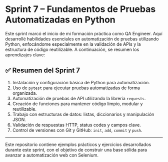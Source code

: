 # Sprint 7 – Fundamentos de Pruebas Automatizadas en Python

Este sprint marcó el inicio de mi formación práctica como QA Engineer. Aquí desarrollé habilidades esenciales en automatización de pruebas utilizando Python, enfocándome especialmente en la validación de APIs y la estructura de código reutilizable. A continuación, se resumen los aprendizajes clave:

## ✅ Resumen del Sprint 7

1. Instalación y configuración básica de Python para automatización.
2. Uso de `pytest` para ejecutar pruebas automatizadas de forma organizada.
3. Automatización de pruebas de API utilizando la librería `requests`.
4. Creación de funciones para mantener código limpio, modular y reutilizable.
5. Trabajo con estructuras de datos: listas, diccionarios y manipulación JSON.
6. Validación de respuestas HTTP, status codes y campos clave.
7. Control de versiones con Git y GitHub: `init`, `add`, `commit` y `push`.

---

Este repositorio contiene ejemplos prácticos y ejercicios desarrollados durante este sprint, con el objetivo de construir una base sólida para avanzar a automatización web con Selenium.
